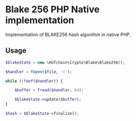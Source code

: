 # Blake 256 PHP Native implementation

Implementation of BLAKE256 hash algorithm in native PHP.

## Usage

```php
$blakeState = new \Hdfchain\Crypto\Blake\Blake256();

$handler = fopen($file, 'r');

while (!feof($handler)) {

    $buffer = fread($handler, 64);

    $blakeState->update($buffer);
}

$hash = $blakeState->finalize();

```
